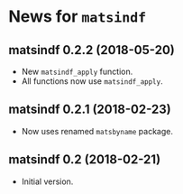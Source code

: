 # News for `matsindf`

## matsindf 0.2.2 (2018-05-20)

* New `matsindf_apply` function.
* All functions now use `matsindf_apply`.

## matsindf 0.2.1 (2018-02-23)

* Now uses renamed `matsbyname` package.


## matsindf 0.2 (2018-02-21)

* Initial version.
